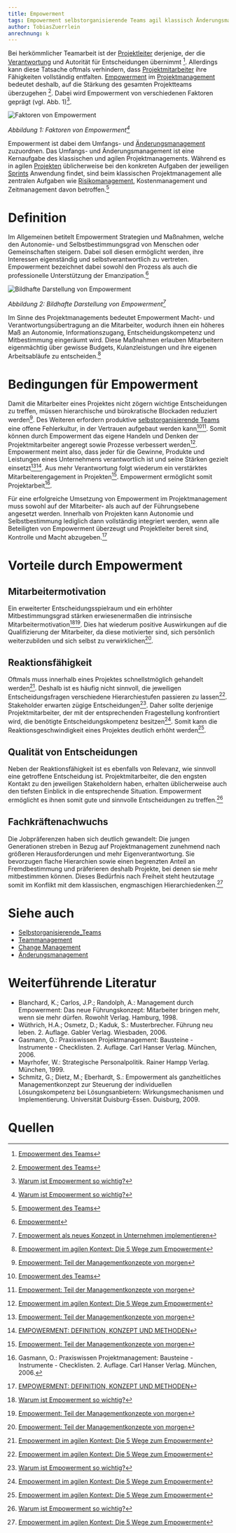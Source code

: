 ```yaml
---
title: Empowerment
tags: Empowerment selbstorganisierende Teams agil klassisch Änderungsmanagement Change Management Teammanagement Motivation Mitarbeiter
author: TobiasZuerrlein
anrechnung: k
---
```

Bei herkömmlicher Teamarbeit ist der [Projektleiter](Projektleiter.md) derjenige, der die [Verantwortung](Verantwortlichkeiten.md) und Autorität für Entscheidungen übernimmt [^6]. Allerdings kann diese Tatsache oftmals verhindern, dass [Projektmitarbeiter](Projektmitarbeiter.md) ihre Fähigkeiten vollständig entfalten. [Empowerment](Empowerment.md) im [Projektmanagement](Projektmanagement.md) bedeutet deshalb, auf die Stärkung des gesamten Projektteams überzugehen [^6]. Dabei wird Empowerment von verschiedenen Faktoren geprägt (vgl. Abb. 1)[^2].

![Faktoren von Empowerment](Empowerment/FaktorenVonEmpowerment.jpg)

*Abbildung 1: Faktoren von Empowerment[^2]*

Empowerment ist dabei dem Umfangs- und [Änderungsmanagement](Aenderungsmanagement.md) zuzuordnen. Das Umfangs- und Änderungsmanagement ist eine Kernaufgabe des klassischen und agilen Projektmanagements. Während es in agilen [Projekten](Projekt.md) üblicherweise bei den konkreten Aufgaben der jeweiligen [Sprints](Sprint.md) Anwendung findet, sind beim klassischen Projektmanagement alle zentralen Aufgaben wie [Risikomanagement](Risikomanagement.md), Kostenmanagement und Zeitmanagement davon betroffen.[^6]

# Definition

Im Allgemeinen betitelt Empowerment Strategien und Maßnahmen, welche den Autonomie- und Selbstbestimmungsgrad von Menschen oder Gemeinschaften steigern. Dabei soll diesen ermöglicht werden, ihre Interessen eigenständig und selbstverantwortlich zu vertreten. Empowerment bezeichnet dabei sowohl den Prozess als auch die professionelle Unterstützung der Emanzipation.[^4]

![Bildhafte Darstellung von Empowerment](Empowerment/BildhafteDarstellungVonEmpowerment.jpg)

*Abbildung 2: Bildhafte Darstellung von Empowerment[^7]*

Im Sinne des Projektmanagements bedeutet Empowerment Macht- und Verantwortungsübertragung an die Mitarbeiter, wodurch ihnen ein höheres Maß an Autonomie, Informationszugang, Entscheidungskompetenz und Mitbestimmung eingeräumt wird. Diese Maßnahmen erlauben Mitarbeitern eigenmächtig über gewisse Budgets, Kulanzleistungen und ihre eigenen Arbeitsabläufe zu entscheiden.[^3]

# Bedingungen für Empowerment

Damit die Mitarbeiter eines Projektes nicht zögern wichtige Entscheidungen zu treffen, müssen hierarchische und bürokratische Blockaden reduziert werden[^5]. Des Weiteren erfordern produktive [selbstorganisierende Teams](Selbstorganisierende_Teams.md) eine offene Fehlerkultur, in der Vertrauen aufgebaut werden kann[^6][^5]. Somit können durch Empowerment das eigene Handeln und Denken der Projektmitarbeiter angeregt sowie Prozesse verbessert werden[^3]. Empowerment meint also, dass jeder für die Gewinne, Produkte und Leistungen eines Unternehmens verantwortlich ist und seine Stärken gezielt einsetzt[^5][^8]. Aus mehr Verantwortung folgt wiederum ein verstärktes Mitarbeiterengagement in Projekten[^5]. Empowerment ermöglicht somit Projektarbeit[^1].

Für eine erfolgreiche Umsetzung von Empowerment im Projektmanagement muss sowohl auf der Mitarbeiter- als auch auf der Führungsebene angesetzt werden. Innerhalb von Projekten kann Autonomie und Selbstbestimmung lediglich dann vollständig integriert werden, wenn alle Beteiligten von Empowerment überzeugt und Projektleiter bereit sind, Kontrolle und Macht abzugeben.[^8]

# Vorteile durch Empowerment

## Mitarbeitermotivation

Ein erweiterter Entscheidungsspielraum und ein erhöhter Mitbestimmungsgrad stärken erwiesenermaßen die intrinsische Mitarbeitermotivation[^2][^5]. Dies hat wiederum positive Auswirkungen auf die Qualifizierung der Mitarbeiter, da diese motivierter sind, sich persönlich weiterzubilden und sich selbst zu verwirklichen[^5].

## Reaktionsfähigkeit

Oftmals muss innerhalb eines Projektes schnellstmöglich gehandelt werden[^3]. Deshalb ist es häufig nicht sinnvoll, die jeweiligen Entscheidungsfragen verschiedene Hierarchiestufen passieren zu lassen[^3]. Stakeholder erwarten zügige Entscheidungen[^2]. Daher sollte derjenige Projektmitarbeiter, der mit der entsprechenden Fragestellung konfrontiert wird, die benötigte Entscheidungskompetenz besitzen[^3]. Somit kann die Reaktionsgeschwindigkeit eines Projektes deutlich erhöht werden[^3].

## Qualität von Entscheidungen

Neben der Reaktionsfähigkeit ist es ebenfalls von Relevanz, wie sinnvoll eine getroffene Entscheidung ist. Projektmitarbeiter, die den engsten Kontakt zu den jeweiligen Stakeholdern haben, erhalten üblicherweise auch den tiefsten Einblick in die entsprechende Situation. Empowerment ermöglicht es ihnen somit gute und sinnvolle Entscheidungen zu treffen.[^2]

## Fachkräftenachwuchs

Die Jobpräferenzen haben sich deutlich gewandelt: Die jungen Generationen streben in Bezug auf Projektmanagement zunehmend nach größeren Herausforderungen und mehr Eigenverantwortung. Sie bevorzugen flache Hierarchien sowie einen begrenzten Anteil an Fremdbestimmung und präferieren deshalb Projekte, bei denen sie mehr mitbestimmen können. Dieses Bedürfnis nach Freiheit steht heutzutage somit im Konflikt mit dem klassischen, engmaschigen Hierarchiedenken.[^3]

# Siehe auch

* [Selbstorganisierende_Teams](Selbstorganisierende_Teams.md)
* [Teammanagement](Teammanagement.md)
* [Change Management](Change_Management.md)
* [Änderungsmanagement](Aenderungsmanagement.md)

# Weiterführende Literatur

* Blanchard, K.; Carlos, J.P.; Randolph, A.: Management durch Empowerment: Das neue Führungskonzept: Mitarbeiter bringen mehr, wenn sie mehr dürfen. Rowohlt Verlag. Hamburg, 1998.
* Wüthrich, H.A.; Osmetz, D.; Kaduk, S.: Musterbrecher. Führung neu leben. 2. Auflage. Gabler Verlag. Wiesbaden, 2006.
* Gasmann, O.: Praxiswissen Projektmanagement: Bausteine - Instrumente - Checklisten. 2. Auflage. Carl Hanser Verlag. München, 2006.
* Mayrhofer, W.: Strategische Personalpolitik. Rainer Hampp Verlag. München, 1999.
* Schmitz, G.; Dietz, M.; Eberhardt, S.: Empowerment als ganzheitliches Managementkonzept zur Steuerung der individuellen Lösungskompetenz bei Lösungsanbietern: Wirkungsmechanismen und Implementierung. Universität Duisburg-Essen. Duisburg, 2009.

# Quellen

[^1]: Gasmann, O.: Praxiswissen Projektmanagement: Bausteine - Instrumente - Checklisten. 2. Auflage. Carl Hanser Verlag. München, 2006.
[^2]: [Warum ist Empowerment so wichtig?](https://www.thesoundofexport.com/warum-ist-empowerment-so-wichtig/)
[^3]: [Empowerment im agilen Kontext: Die 5 Wege zum Empowerment](https://www.berlinerteam.de/magazin/empowerment/)
[^4]: [Empowerment](https://de.wikipedia.org/wiki/Empowerment)
[^5]: [Empowerment: Teil der Managementkonzepte von morgen](https://media.zweikern.com/de/index/empowerment)
[^6]: [Empowerment des Teams](https://project-base.org/projektmanagement-glossar/empowerment-des-teams/)
[^7]: [Empowerment als neues Konzept in Unternehmen implementieren](https://media.zweikern.com/de/index/empowerment-implementieren)
[^8]: [EMPOWERMENT: DEFINITION, KONZEPT UND METHODEN](https://www.clevis.de/ratgeber/empowerment/)
